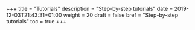 +++
title = "Tutorials"
description = "Step-by-step tutorials"
date = 2019-12-03T21:43:31+01:00
weight = 20
draft = false
bref = "Step-by-step tutorials"
toc = true
+++
